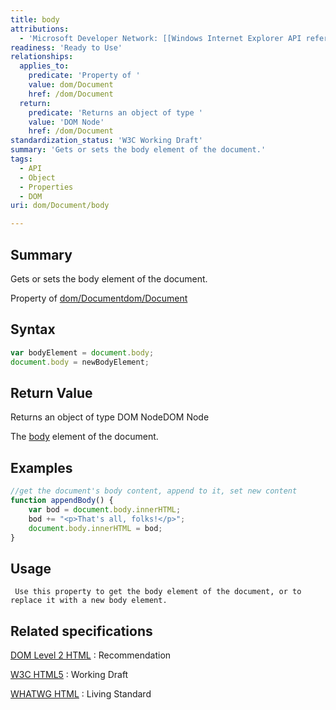 ```yaml
---
title: body
attributions:
  - 'Microsoft Developer Network: [[Windows Internet Explorer API reference](http://msdn.microsoft.com/en-us/library/ie/hh828809%28v=vs.85%29.aspx) Article]'
readiness: 'Ready to Use'
relationships:
  applies_to:
    predicate: 'Property of '
    value: dom/Document
    href: /dom/Document
  return:
    predicate: 'Returns an object of type '
    value: 'DOM Node'
    href: /dom/Document
standardization_status: 'W3C Working Draft'
summary: 'Gets or sets the body element of the document.'
tags:
  - API
  - Object
  - Properties
  - DOM
uri: dom/Document/body

---
```

## <span>Summary</span>

Gets or sets the body element of the document.

Property of [dom/Document](/dom/Document)[dom/Document](/dom/Document)

## <span>Syntax</span>

``` js
var bodyElement = document.body;
document.body = newBodyElement;
```

## <span>Return Value</span>

Returns an object of type DOM NodeDOM Node

The [body](/html/elements/body) element of the document.

## <span>Examples</span>

``` js
//get the document's body content, append to it, set new content
function appendBody() {
    var bod = document.body.innerHTML;
    bod += "<p>That's all, folks!</p>";
    document.body.innerHTML = bod;
}
```

## <span>Usage</span>

     Use this property to get the body element of the document, or to replace it with a new body element.

## <span>Related specifications</span>

[DOM Level 2 HTML](http://www.w3.org/TR/2003/REC-DOM-Level-2-HTML-20030109)
:   Recommendation

[W3C HTML5](http://www.w3.org/TR/html5/)
:   Working Draft

[WHATWG HTML](http://www.whatwg.org/specs/web-apps/current-work/multipage/)
:   Living Standard
